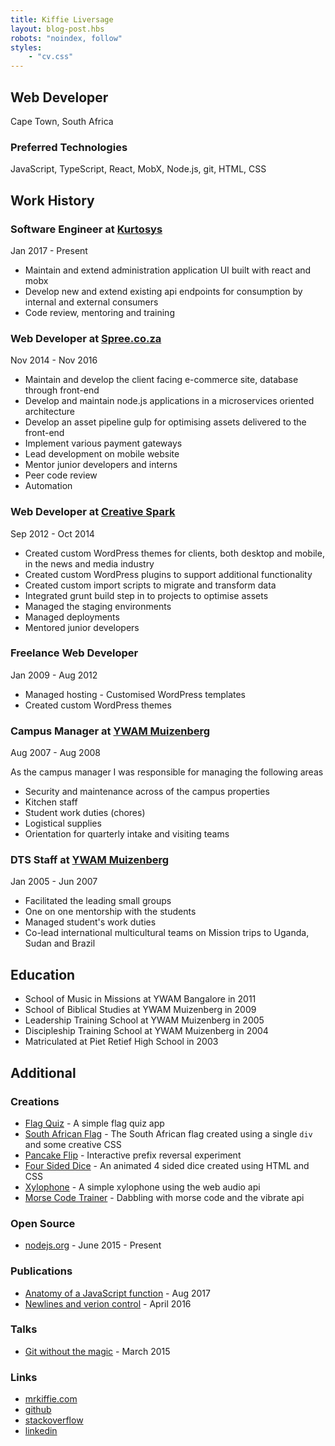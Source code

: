 ```yaml
---
title: Kiffie Liversage
layout: blog-post.hbs
robots: "noindex, follow"
styles:
    - "cv.css"
---
```


## Web Developer

Cape Town, South Africa

### Preferred Technologies

JavaScript, TypeScript, React, MobX, Node.js, git, HTML, CSS

## Work History

### Software Engineer at [Kurtosys](https://www.kurtosys.com/)

Jan 2017 - Present

-   Maintain and extend administration application UI built with react and mobx
-   Develop new and extend existing api endpoints for consumption by internal and external consumers
-   Code review, mentoring and training

### Web Developer at [Spree.co.za](https://www.spree.co.za)

Nov 2014 - Nov 2016

-   Maintain and develop the client facing e-commerce site, database through front-end
-   Develop and maintain node.js applications in a microservices oriented architecture
-   Develop an asset pipeline gulp for optimising assets delivered to the front-end
-   Implement various payment gateways
-   Lead development on mobile website
-   Mentor junior developers and interns
-   Peer code review
-   Automation

### Web Developer at [Creative Spark](http://www.creativespark.co.za/)

Sep 2012 - Oct 2014

-   Created custom WordPress themes for clients, both desktop and mobile, in the news and media industry
-   Created custom WordPress plugins to support additional functionality
-   Created custom import scripts to migrate and transform data
-   Integrated grunt build step in to projects to optimise assets
-   Managed the staging environments
-   Managed deployments
-   Mentored junior developers

### Freelance Web Developer

Jan 2009 - Aug 2012

-   Managed hosting - Customised WordPress templates
-   Created custom WordPress themes

### Campus Manager at [YWAM Muizenberg](http://ywammuizenberg.org/)

Aug 2007 - Aug 2008

As the campus manager I was responsible for managing the following areas

-   Security and maintenance across of the campus properties
-   Kitchen staff
-   Student work duties (chores)
-   Logistical supplies
-   Orientation for quarterly intake and visiting teams

### DTS Staff at [YWAM Muizenberg](http://ywammuizenberg.org/)

Jan 2005 - Jun 2007

-   Facilitated the leading small groups
-   One on one mentorship with the students
-   Managed student's work duties
-   Co-lead international multicultural teams on Mission trips to Uganda, Sudan and Brazil

## Education

-   School of Music in Missions at YWAM Bangalore in 2011
-   School of Biblical Studies at YWAM Muizenberg in 2009
-   Leadership Training School at YWAM Muizenberg in 2005
-   Discipleship Training School at YWAM Muizenberg in 2004
-   Matriculated at Piet Retief High School in 2003

## Additional

### Creations

-   [Flag Quiz](https://flag-quiz.mrkiffie.com/) - A simple flag quiz app
-   [South African Flag](https://codepen.io/mrkiffie/full/Vmmvgp) - The South African flag created using a single `div` and some creative CSS
-   [Pancake Flip](https://pancake-flip.mrkiffie.com/) - Interactive prefix reversal experiment
-   [Four Sided Dice](https://codepen.io/mrkiffie/full/doVZgW) - An animated 4 sided dice created using HTML and CSS
-   [Xylophone](https://mrkiffie.github.io/xylophone/) - A simple xylophone using the web audio api
-   [Morse Code Trainer](https://mrkiffie.github.io/morse-code/) - Dabbling with morse code and the vibrate api

### Open Source

-   [nodejs.org](https://github.com/nodejs/nodejs.org) - June 2015 - Present

### Publications

-   [Anatomy of a JavaScript function](https://mrkiffie.com/2017/anatomy-of-a-javascript-function/) - Aug 2017
-   [Newlines and verion control](https://mrkiffie.com/2016/newlines-and-version-control) - April 2016

### Talks

-   [Git without the magic](http://www.meetup.com/ctfeds/events/207574112/) - March 2015

### Links

-   [mrkiffie.com](https://mrkiffie.com)
-   [github](https://github.com/mrkiffie)
-   [stackoverflow](https://stackoverflow.com/users/4851495/mrkiffie)
-   [linkedin](https://www.linkedin.com/in/kiffie-liversage-000050121)
